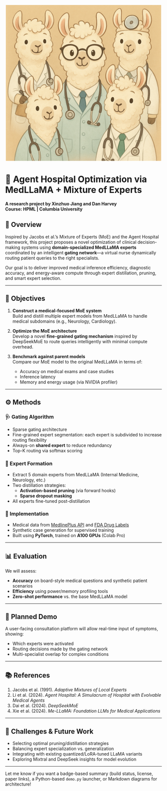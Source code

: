 
<p align="center">
  <img src="/images/dr_llama.png" width="500" alt="dr llama photo">
</p>



# 🏥 Agent Hospital Optimization via MedLLaMA + Mixture of Experts

**A research project by Xinzhuo Jiang and Dan Harvey**  
**Course: HPML | Columbia University**

## 🧠 Overview

Inspired by Jacobs et al.’s Mixture of Experts (MoE) and the Agent Hospital framework, this project proposes a novel optimization of clinical decision-making systems using **domain-specialized MedLLaMA experts** coordinated by an intelligent **gating network**—a virtual nurse dynamically routing patient queries to the right specialists.

Our goal is to deliver improved medical inference efficiency, diagnostic accuracy, and energy-aware compute through expert distillation, pruning, and smart expert selection.

---

## 🎯 Objectives

1. **Construct a medical-focused MoE system**  
   Build and distill multiple expert models from MedLLaMA to handle medical subdomains (e.g., Neurology, Cardiology).

2. **Optimize the MoE architecture**  
   Develop a novel **fine-grained gating mechanism** inspired by DeepSeekMoE to route queries intelligently with minimal compute overhead.

3. **Benchmark against parent models**  
   Compare our MoE model to the original MedLLaMA in terms of:
   - Accuracy on medical exams and case studies
   - Inference latency
   - Memory and energy usage (via NVIDIA profiler)

---

## ⚙️ Methods

### 🩺 Gating Algorithm
- Sparse gating architecture
- Fine-grained expert segmentation: each expert is subdivided to increase routing flexibility
- Always-on **shared expert** to reduce redundancy
- Top-K routing via softmax scoring

### 🧬 Expert Formation
- Extract 5 domain experts from MedLLaMA (Internal Medicine, Neurology, etc.)
- Two distillation strategies:
  - **Activation-based pruning** (via forward hooks)
  - **Sparse dropout masking**
- All experts fine-tuned post-distillation

### 🧪 Implementation
- Medical data from [MedlinePlus API](https://medlineplus.gov/about/developers/webservices/) and [FDA Drug Labels](https://open.fda.gov/apis/)
- Synthetic case generation for supervised training
- Built using **PyTorch**, trained on **A100 GPUs** (Colab Pro)

---

## 📊 Evaluation

We will assess:
- **Accuracy** on board-style medical questions and synthetic patient scenarios
- **Efficiency** using power/memory profiling tools
- **Zero-shot performance** vs. the base MedLLaMA model

---

## 🧠 Planned Demo

A user-facing consultation platform will allow real-time input of symptoms, showing:
- Which experts were activated
- Routing decisions made by the gating network
- Multi-specialist overlap for complex conditions

---

## 📚 References

1. Jacobs et al. (1991). *Adaptive Mixtures of Local Experts*  
2. Li et al. (2024). *Agent Hospital: A Simulacrum of Hospital with Evolvable Medical Agents*  
3. Dai et al. (2024). *DeepSeekMoE*  
4. Xie et al. (2024). *Me-LLaMA: Foundation LLMs for Medical Applications*

---

## 🚧 Challenges & Future Work

- Selecting optimal pruning/distillation strategies
- Balancing expert specialization vs. generalization
- Integrating with existing quantized/LoRA-tuned LLaMA variants
- Exploring Mixtral and DeepSeek insights for model evolution

---

Let me know if you want a badge-based summary (build status, license, paper links), a Python-based `demo.py` launcher, or Markdown diagrams for architecture!

